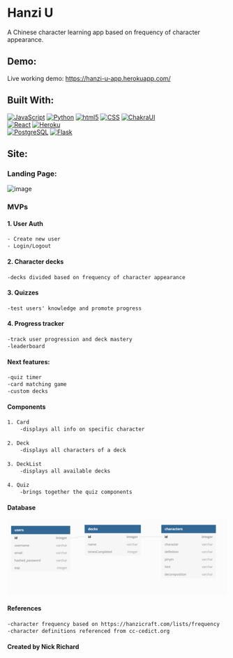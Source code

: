 # Hanzi U

A Chinese character learning app based on frequency of character appearance.

## Demo:
Live working demo: https://hanzi-u-app.herokuapp.com/

## Built With:
<a href="#Built-With"><img alt="JavaScript" src="https://img.shields.io/badge/-JavaScript-f7df1e?style=flat-square&logo=JavaScript&logoColor=black" /></a>
<a href="#Built-With"><img alt="Python" src="https://img.shields.io/badge/-Python-3776AB?style=flat-square&logo=Python&logoColor=white" /></a>
<a href="#Built-With"><img alt="html5" src="https://img.shields.io/badge/-HTML5-E34F26?style=flat-square&logo=html5&logoColor=white" /></a>
<a href="#Built-With"><img alt="CSS" src="https://img.shields.io/badge/-CSS3-1572B6?style=flat-square&logo=CSS3&logoColor=white" /></a>
<a href="#Built-With"><img alt="ChakraUI" src="https://img.shields.io/badge/ChakraUI-Chakra%20UI-blue?label=&chakraui.svg?" /></a>
<br>
<a href="https://reactjs.org/"><img alt="React" src="https://img.shields.io/badge/-React-61DAFB?style=flat-square&logo=React&logoColor=black" /></a>
<a href="https://heroku.com/"><img alt="Heroku" src="https://img.shields.io/badge/-Heroku-430098?style=flat-square&logo=Heroku&logoColor=white" /></a>
<br>
<a href="https://www.postgresql.org/"><img alt="PostgreSQL" src="https://img.shields.io/badge/-PostgreSQL-336791?style=flat-square&logo=PostgreSQL&logoColor=white" /></a>
<a href="https://expressjs.com/"><img alt="Flask" src="https://img.shields.io/badge/-Flask-000000?style=for-the-badge&logo=Flask&logoColor=white" /></a>

## Site:
### Landing Page:
![image](https://user-images.githubusercontent.com/8583940/111081664-bfc49300-84da-11eb-9846-66c6ec18bd7c.png)


### MVPs

#### 1. User Auth

    - Create new user
    - Login/Logout

#### 2. Character decks

    -decks divided based on frequency of character appearance

#### 3. Quizzes

    -test users' knowledge and promote progress

#### 4. Progress tracker

    -track user progression and deck mastery
    -leaderboard

#### Next features:
    -quiz timer
    -card matching game
    -custom decks

#### Components

    1. Card
        -displays all info on specific character

    2. Deck
        -displays all characters of a deck

    3. DeckList
        -displays all available decks
    
    4. Quiz
        -brings together the quiz components
    


#### Database

![database image](./HanziU_database.PNG)

#### References
    -character frequency based on https://hanzicraft.com/lists/frequency
    -character definitions referenced from cc-cedict.org
    
#### Created by Nick Richard
